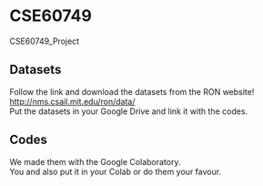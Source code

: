 # CSE60749
CSE60749_Project

## Datasets
Follow the link and download the datasets from the RON website!  
http://nms.csail.mit.edu/ron/data/  
Put the datasets in your Google Drive and link it with the codes.  

## Codes
We made them with the Google Colaboratory.  
You and also put it in your Colab or do them your favour.  
